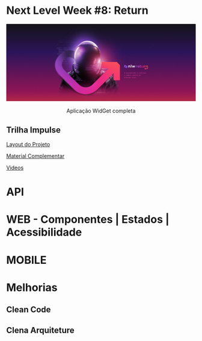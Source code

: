 # Next Level Week #8: Return

![nlw-heat-impulse-logo](./.github/nlw-return.png)

<p align="center">Aplicação WidGet completa</p>

## Trilha Impulse

[Layout do Projeto](https://www.figma.com/community/file/1102912516166573468/Feedback-Widget)

[Material Complementar](https://efficient-sloth-d85.notion.site/Impulse-58f2daadb8e1433894420cbc57571087)

[Videos](https://nextlevelweek.com/episodios/impulse/aula-1/edicao/8)

# API
# WEB - Componentes | Estados | Acessibilidade
# MOBILE

<!-- ❌✔️ -->

# Melhorias
## Clean Code
## Clena Arquiteture